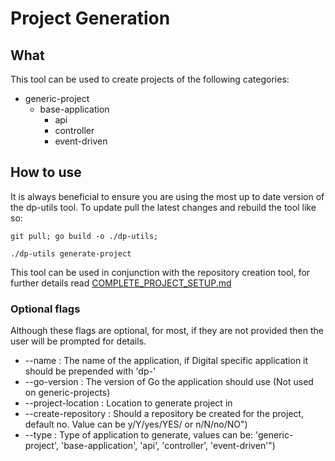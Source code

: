# Project Generation 

## What
This tool can be used to create projects of the following categories:
- generic-project
    - base-application 
        - api 
        - controller 
        - event-driven

## How to use
It is always beneficial to ensure you are using the most up to date version of the dp-utils tool. 
To update pull the latest changes and rebuild the tool like so:
```shell script
git pull; go build -o ./dp-utils; 
```

```shell script
./dp-utils generate-project
``` 

This tool can be used in conjunction with the repository creation tool, for further details read [COMPLETE_PROJECT_SETUP.md](COMPLETE_PROJECT_SETUP.md)

### Optional flags
Although these flags are optional, for most, if they are not provided then the user will be prompted for details.
- --name :              The name of the application, if Digital specific application it should be prepended with 'dp-'
- --go-version :        The version of Go the application should use (Not used on generic-projects)
- --project-location :  Location to generate project in
- --create-repository : Should a repository be created for the project, default no. Value can be y/Y/yes/YES/ or n/N/no/NO")
- --type :              Type of application to generate, values can be: 'generic-project', 'base-application', 'api', 'controller', 'event-driven'")

